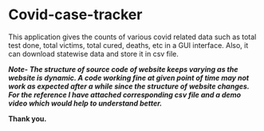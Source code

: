 # Covid-case-tracker

This application gives the counts of various covid related data such as total test done, total victims, total cured, deaths, etc in a GUI interface. Also, it can download statewise data and store it in csv file.

***Note- The structure of source code of website keeps varying as the website is dynamic. A code working fine at given point of time may not work as expected after a while since the structure of website changes. For the reference I have attached corresponding csv file and a demo video which would help to understand better.***

**Thank you.**
